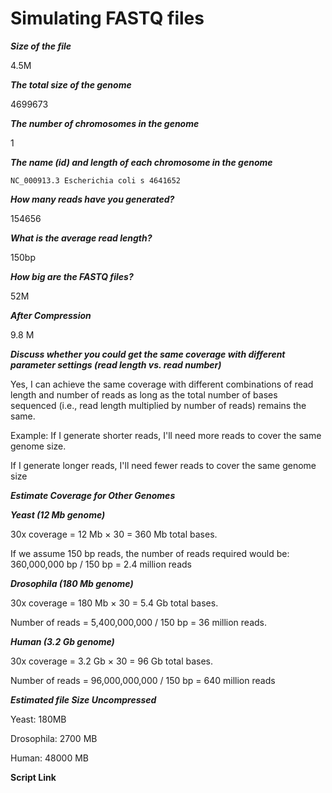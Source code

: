 
# Simulating FASTQ files

***Size of the file***

4.5M

***The total size of the genome***

4699673

***The number of chromosomes in the genome***

1

***The name (id) and length of each chromosome in the genome***
````
NC_000913.3 Escherichia coli s 4641652 

````

***How many reads have you generated?***

154656

***What is the average read length?***

150bp

***How big are the FASTQ files?***

52M

***After Compression***

9.8 M

***Discuss whether you could get the same coverage with different parameter settings (read length vs. read number)***

Yes, I can achieve the same coverage with different combinations of read length and number of reads as long as the total number of bases sequenced (i.e., read length multiplied by number of reads) remains the same.

Example:
If I generate shorter reads, I'll need more reads to cover the same genome size.

If I generate longer reads, I'll need fewer reads to cover the same genome size

***Estimate Coverage for Other Genomes***


***Yeast (12 Mb genome)***

30x coverage = 12 Mb × 30 = 360 Mb total bases.

If we assume 150 bp reads, the number of reads required would be:
360,000,000 bp / 150 bp = 2.4 million reads

***Drosophila (180 Mb genome)***

30x coverage = 180 Mb × 30 = 5.4 Gb total bases.

Number of reads = 5,400,000,000 / 150 bp = 36 million reads.

***Human (3.2 Gb genome)***

30x coverage = 3.2 Gb × 30 = 96 Gb total bases.

Number of reads = 96,000,000,000 / 150 bp = 640 million reads

***Estimated file Size Uncompressed***

Yeast: 180MB

Drosophila: 2700 MB

Human: 48000 MB

**Script Link**